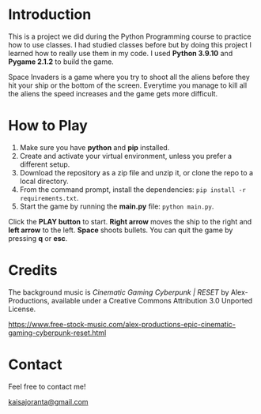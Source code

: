 # Introduction
This is a project we did during the Python Programming course to practice how to use classes. I had studied classes before but by doing this project I learned how to really use them in my code. I used **Python 3.9.10** and **Pygame 2.1.2** to build the game.


Space Invaders is a game where you try to shoot all the aliens before they hit your ship or the bottom of the screen. Everytime you manage to kill all the aliens the speed increases and the game gets more difficult.


# How to Play
1. Make sure you have **python** and **pip** installed.
2. Create and activate your virtual environment, unless you prefer a different setup.
3. Download the repository as a zip file and unzip it, or clone the repo to a local directory.
4. From the command prompt, install the dependencies: `pip install -r requirements.txt`.
5. Start the game by running the **main.py** file: `python main.py`.

Click the **PLAY button** to start. **Right arrow** moves the ship to the right and **left arrow** to the left. **Space** shoots bullets. You can quit the game by pressing **q** or **esc**. 


# Credits
The background music is *Cinematic Gaming Cyberpunk | RESET* by Alex-Productions, available under a Creative Commons Attribution 3.0 Unported License.

https://www.free-stock-music.com/alex-productions-epic-cinematic-gaming-cyberpunk-reset.html


# Contact
Feel free to contact me!

kaisajoranta@gmail.com
